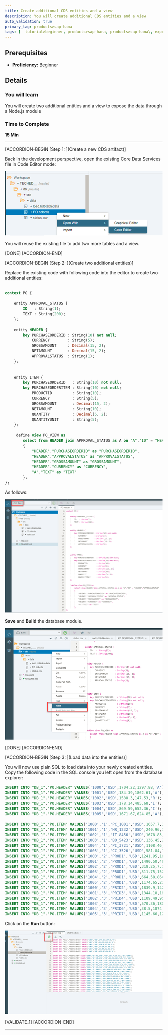 ```yaml
---
title: Create additional CDS entities and a view
description: You will create additional CDS entities and a view
auto_validation: true
primary_tag: products>sap-hana
tags: [  tutorial>beginner, products>sap-hana, products>sap-hana\,-express-edition, products>sap-web-ide ]
---
```


## Prerequisites  
 - **Proficiency:** Beginner

## Details
### You will learn  
You will create two additional entities and a view to expose the data through a Node.js module

### Time to Complete
**15 Min**

---

[ACCORDION-BEGIN [Step 1: ](Create a new CDS artifact)]

Back in the development perspective, open the existing Core Data Services file in Code Editor mode:

![New CDS artifact](code.png)

You will reuse the existing file to add two more tables and a view.

[DONE]
[ACCORDION-END]

[ACCORDION-BEGIN [Step 2: ](Create two additional entities)]

Replace the existing code with following code into the editor to create two additional entities:

```sql

context PO {

    entity APPROVAL_STATUS {
        ID   : String(1);
        TEXT : String(200);
    };

    entity HEADER {
        key PURCHASEORDERID : String(10) not null;
            CURRENCY        : String(5);
            GROSSAMOUNT     : Decimal(15, 2);
            NETAMOUNT       : Decimal(15, 2);
            APPROVALSTATUS  : String(1);
    };


    entity ITEM {
        key PURCHASEORDERID   : String(10) not null;
        key PURCHASEORDERITEM : String(10) not null;
            PRODUCTID         : String(10);
            CURRENCY          : String(5);
            GROSSAMOUNT       : Decimal(15, 2);
            NETAMOUNT         : String(10);
            QUANTITY          : Decimal(5, 2);
            QUANTITYUNIT      : String(5);
    };

     define view PO_VIEW as
        select from HEADER join APPROVAL_STATUS as A on "A"."ID" = "HEADER"."APPROVALSTATUS"
        {
            "HEADER"."PURCHASEORDERID" as "PURCHASEORDERID",
            "HEADER"."APPROVALSTATUS" as "APPROVALSTATUS",
            "HEADER"."GROSSAMOUNT" as "GROSSAMOUNT",
            "HEADER"."CURRENCY" as "CURRENCY",
            "A"."TEXT" as "TEXT"
        };
};
```

As follows:

![New CDS artifact](code2.png)

**Save** and **Build** the database module.

![New CDS artifact](build.png)

[DONE]
[ACCORDION-END]


[ACCORDION-BEGIN [Step 3: ](Load data into the entities)]

You will now use plain SQL to load data into your newly created entities. Copy the following code in the SQL console you left open from the database explorer:

```sql
INSERT INTO "DB_1"."PO.HEADER" VALUES('1000','USD',1704.22,1297.88,'A');
INSERT INTO "DB_1"."PO.HEADER" VALUES('1001','USD',184.39,1862.61,'A');
INSERT INTO "DB_1"."PO.HEADER" VALUES('1002','USD',1588.3,147.53,'R');
INSERT INTO "DB_1"."PO.HEADER" VALUES('1003','USD',178.14,485.68,'I');
INSERT INTO "DB_1"."PO.HEADER" VALUES('1004','USD',869.59,652.36,'I');
INSERT INTO "DB_1"."PO.HEADER" VALUES('1005','USD',1671.67,624.85,'A');

INSERT INTO "DB_1"."PO.ITEM" VALUES('1000','1','PC_1001','USD',1657.7,193.38,2,'EA');
INSERT INTO "DB_1"."PO.ITEM" VALUES('1001','1','HR_1232','USD',240.96,1964.76,5,'EA');
INSERT INTO "DB_1"."PO.ITEM" VALUES('1002','1','IT_8456','USD',1678.83,1156.55,1,'EA');
INSERT INTO "DB_1"."PO.ITEM" VALUES('1003','1','BO_5423','USD',136.45,212.50,1,'KG');
INSERT INTO "DB_1"."PO.ITEM" VALUES('1004','1','PI_3721','USD',1108.46,1283.65,3,'KG');
INSERT INTO "DB_1"."PO.ITEM" VALUES('1005','1','CC_3526','USD',581.84,1678.54,4,'LB');
INSERT INTO "DB_1"."PO.ITEM" VALUES('1000','2','PROD1','USD',1241.95,1679.88,1,'EA');
INSERT INTO "DB_1"."PO.ITEM" VALUES('1001','2','PROD1','USD',1490.50,460.70,5,'EA');
INSERT INTO "DB_1"."PO.ITEM" VALUES('1002','2','PROD1','USD',318.25,7.15,4,'EA');
INSERT INTO "DB_1"."PO.ITEM" VALUES('1003','2','PROD1','USD',311.75,152.29,1,'EA');
INSERT INTO "DB_1"."PO.ITEM" VALUES('1004','2','PROD1','USD',664.58,864.91,5,'EA');
INSERT INTO "DB_1"."PO.ITEM" VALUES('1005','2','PROD1','USD',1174.65,216.97,1,'EA');
INSERT INTO "DB_1"."PO.ITEM" VALUES('1000','3','PRID2','USD',1839.9,1425.12,4,'M');
INSERT INTO "DB_1"."PO.ITEM" VALUES('1001','3','PRID3','USD',1344.18,1838.52,3,'M');
INSERT INTO "DB_1"."PO.ITEM" VALUES('1002','3','PRID4','USD',1109.49,950.91,1,'EA');
INSERT INTO "DB_1"."PO.ITEM" VALUES('1003','3','PRID5','USD',570.36,1804.31,1,'LB');
INSERT INTO "DB_1"."PO.ITEM" VALUES('1004','3','PRID6','USD',38.5,1874.59,2,'KG');
INSERT INTO "DB_1"."PO.ITEM" VALUES('1005','3','PRID7','USD',1145.66,126.50,2,'G');
```

Click on the **Run** button:

![New CDS artifact](sql.png)

[VALIDATE_1]
[ACCORDION-END]


---
